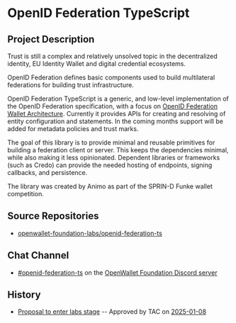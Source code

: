 # OpenID Federation TypeScript

## Project Description
Trust is still a complex and relatively unsolved topic in the decentralized identity, EU Identity Wallet and digital credential ecosystems.

OpenID Federation defines basic components used to build multilateral federations for building trust infrastructure.

OpenID Federation TypeScript is a generic, and low-level implementation of the OpenID Federation specification, with a focus on [OpenID Federation Wallet Architecture](https://openid.net/specs/openid-federation-wallet-1_0.html). Currently it provides APIs for creating and resolving of entity configuration and statements. In the coming months support will be added for metadata policies and trust marks.

The goal of this library is to provide minimal and reusable primitives for building a federation client or server. This keeps the dependencies minimal, while also making it less opinionated. Dependent libraries or frameworks (such as Credo) can provide the needed hosting of endpoints, signing callbacks, and persistence.

The library was created by Animo as part of the SPRIN-D Funke wallet competition.

## Source Repositories
- [openwallet-foundation-labs/openid-federation-ts](https://github.com/openwallet-foundation-labs/openid-federation-ts)

## Chat Channel
- [#openid-federation-ts](https://discord.com/channels/1022962884864643214/1326618196245221426) on the [OpenWallet Foundation Discord server](https://discord.gg/openwalletfoundation)

## History
- [Proposal to enter labs stage](https://github.com/openwallet-foundation/project-proposals/blob/d206049c0533093733d468e908987a4f7d77b89d/projects/openid-federation-ts.md) -- Approved by TAC on [2025-01-08](../meetings/2025/2025-01-08.md)